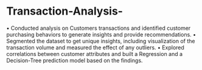 # Transaction-Analysis-
• Conducted analysis on Customers transactions and identified customer purchasing behaviors to generate 
insights and provide recommendations.
• Segmented the dataset to get unique insights, including visualization of the transaction volume and measured 
the effect of any outliers. 
• Explored correlations between customer attributes and built a Regression and a Decision-Tree prediction model
based on the findings.
